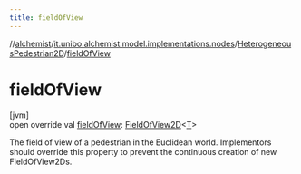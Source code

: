 ```yaml
---
title: fieldOfView
---
```

//[alchemist](../../../index.html)/[it.unibo.alchemist.model.implementations.nodes](../index.html)/[HeterogeneousPedestrian2D](index.html)/[fieldOfView](field-of-view.html)



# fieldOfView



[jvm]\
open override val [fieldOfView](field-of-view.html): [FieldOfView2D](../../it.unibo.alchemist.model.implementations.geometry.euclidean2d/-field-of-view2-d/index.html)<[T](index.html)>



The field of view of a pedestrian in the Euclidean world. Implementors should override this property to prevent the continuous creation of new FieldOfView2Ds.




